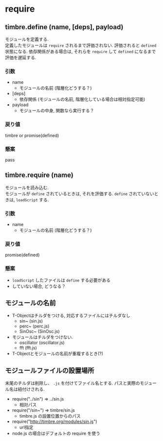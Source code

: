 # require

## timbre.define (name, [deps], payload)
モジュールを定義する.  
定義したモジュールは `require` されるまで評価されない. 評価されると `defined` 状態になる.
依存関係がある場合は, それらを `require` して `defined` になるまで評価を遅延する.

### 引数
- name
  - モジュールの名前 (階層化どうする？)
- [deps] 
  - 依存関係 (モジュールの名前, 階層化している場合は相対指定可能)
- payload
  - モジュールの中身, 関数なら実行する？

### 戻り値
timbre or promise(defined)

### 懸案
pass

## timbre.require (name)
モジュールを読み込む.  
モジュールが `define` されているときは, それを評価する.
`define` されていないときは, `loadScript` する.

### 引数
- name
  - モジュールの名前 (階層化どうする？)

### 戻り値
promise(defined)

### 懸案
- `loadScript` したファイルは `define` する必要がある
- していない場合, どうなる？

## モジュールの名前

- T-Objectはチルダをつける, 対応するファイルにはチルダなし
  - sin~ (sin.js)
  - perc~ (perc.js)
  - SinOsc~ (SinOsc.js)
- モジュールはチルダをつけない.
  - oscillator (oscillator.js)
  - fft (fft.js)
- T-Objectとモジュールの名前が重複するとき(?)

## モジュールファイルの設置場所
末尾のチルダは削除し、 `.js` を付けてファイル名とする.
パスと実際のモジュール名は紐付けされる.

- require("../sin") => ../sin.js
  - 相対パス
- require("/sin~")  => timbre/sin.js
  - timbre.js の設置位置からのパス
- require("http://timbre.org/modules/sin.js")
  - url指定
- node.js の場合はデフォルトの require を使う
